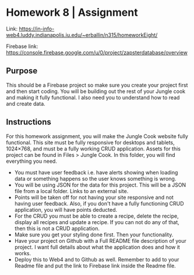 # Homework 8 | Assignment

Link: https://in-info-web4.luddy.indianapolis.iu.edu/~erballin/n315/homeworkEight/

Firebase link: https://console.firebase.google.com/u/0/project/zapsterdatabase/overview

## Purpose

This should be a Firebase project so make sure you create your project first and then start coding. You will be building out the rest of your Jungle cook and making it fully functional. I also need you to understand how to read and create data.

## Instructions

For this homework assignment, you will make the Jungle Cook website fully functional. This site must be fully responsive for desktops and tablets, 1024×768, and must be a fully working CRUD application. Assets for this project can be found in Files > Jungle Cook. In this folder, you will find everything you need.

- You must have user feedback i.e. have alerts showing when loading data or something happens so the user knows something is wrong.
- You will be using JSON for the data for this project. This will be a JSON file from a local folder. Links to an external site.
- Points will be taken off for not having your site responsive and not having user feedback. Also, if you don't have a fully functioning CRUD application, you will have points deducted.
- For the CRUD you must be able to create a recipe, delete the recipe, display all recipes and update a recipe. If you can not do any of that, then this is not a CRUD application.
- Make sure you get your styling done first. Then your functionality.
- Have your project on Github with a Full README file description of your project. I want full details about what the application does and how it works.
- Deploy this to Web4 and to Github as well. Remember to add to your Readme file and put the link to Firebase link inside the Readme file.
